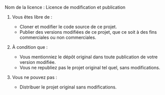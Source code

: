Nom de la licence : Licence de modification et publication

1. Vous êtes libre de :
   - Cloner et modifier le code source de ce projet.
   - Publier des versions modifiées de ce projet, que ce soit à des fins commerciales ou non commerciales.

2. À condition que :
   - Vous mentionniez le dépôt original dans toute publication de votre version modifiée.
   - Vous ne republiez pas le projet original tel quel, sans modifications.

3. Vous ne pouvez pas :
   - Distribuer le projet original sans modifications.